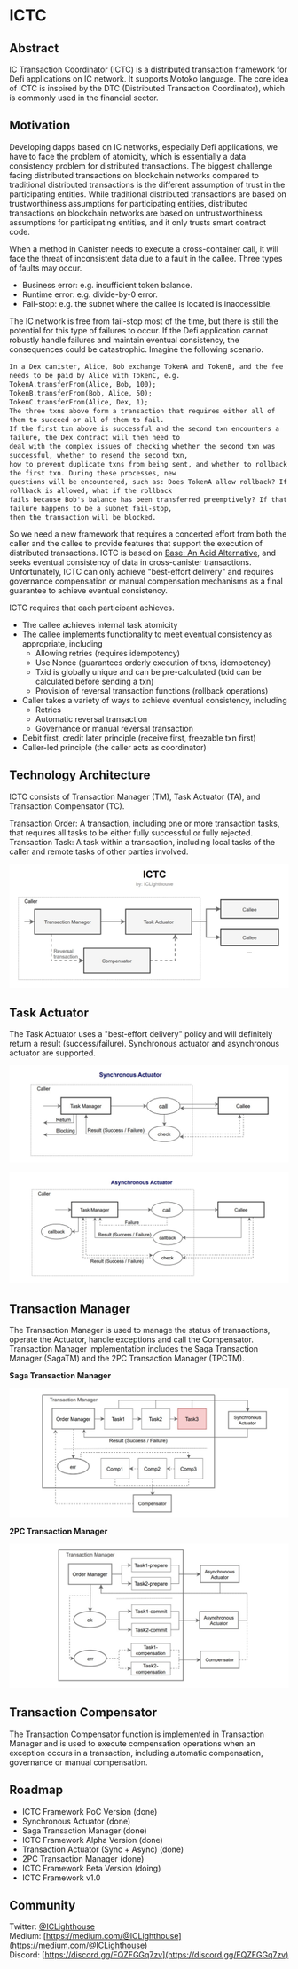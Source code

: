 # ICTC 

## Abstract

IC Transaction Coordinator (ICTC) is a distributed transaction framework for Defi applications on IC network. It supports Motoko language. The core idea of ICTC is inspired by the DTC (Distributed Transaction Coordinator), which is commonly used in the financial sector.

## Motivation

Developing dapps based on IC networks, especially Defi applications, we have to face the problem of atomicity, which is essentially a data consistency problem for distributed transactions. The biggest challenge facing distributed transactions on blockchain networks compared to traditional distributed transactions is the different assumption of trust in the participating entities. While traditional distributed transactions are based on trustworthiness assumptions for participating entities, distributed transactions on blockchain networks are based on untrustworthiness assumptions for participating entities, and it only trusts smart contract code. 

When a method in Canister needs to execute a cross-container call, it will face the threat of inconsistent data due to a fault in the callee. Three types of faults may occur.

- Business error: e.g. insufficient token balance.
- Runtime error: e.g. divide-by-0 error.
- Fail-stop: e.g. the subnet where the callee is located is inaccessible.

The IC network is free from fail-stop most of the time, but there is still the potential for this type of failures to occur. If the Defi application cannot robustly handle failures and maintain eventual consistency, the consequences could be catastrophic. Imagine the following scenario.

    In a Dex canister, Alice, Bob exchange TokenA and TokenB, and the fee needs to be paid by Alice with TokenC, e.g.    
    TokenA.transferFrom(Alice, Bob, 100);  
    TokenB.transferFrom(Bob, Alice, 50);  
    TokenC.transferFrom(Alice, Dex, 1);  
    The three txns above form a transaction that requires either all of them to succeed or all of them to fail.    
    If the first txn above is successful and the second txn encounters a failure, the Dex contract will then need to  
    deal with the complex issues of checking whether the second txn was successful, whether to resend the second txn,   
    how to prevent duplicate txns from being sent, and whether to rollback the first txn. During these processes, new  
    questions will be encountered, such as: Does TokenA allow rollback? If rollback is allowed, what if the rollback  
    fails because Bob's balance has been transferred preemptively? If that failure happens to be a subnet fail-stop,  
    then the transaction will be blocked.

So we need a new framework that requires a concerted effort from both the caller and the callee to provide features that support the execution of distributed transactions. ICTC is based on [Base: An Acid Alternative](https://queue.acm.org/detail.cfm?id=1394128), and seeks eventual consistency of data in cross-canister transactions. Unfortunately, ICTC can only achieve "best-effort delivery" and requires governance compensation or manual compensation mechanisms as a final guarantee to achieve eventual consistency.

ICTC requires that each participant achieves.

- The callee achieves internal task atomicity
- The callee implements functionality to meet eventual consistency as appropriate, including
    - Allowing retries (requires idempotency)
    - Use Nonce (guarantees orderly execution of txns, idempotency)
    - Txid is globally unique and can be pre-calculated (txid can be calculated before sending a txn)
    - Provision of reversal transaction functions (rollback operations)
- Caller takes a variety of ways to achieve eventual consistency, including
    - Retries
    - Automatic reversal transaction
    - Governance or manual reversal transaction
- Debit first, credit later principle (receive first, freezable txn first)
- Caller-led principle (the caller acts as coordinator)


## Technology Architecture

ICTC consists of Transaction Manager (TM), Task Actuator (TA), and Transaction Compensator (TC).

Transaction Order: A transaction, including one or more transaction tasks, that requires all tasks to be either fully successful or fully rejected.   
Transaction Task: A task within a transaction, including local tasks of the caller and remote tasks of other parties involved.

![ICTC](ictc.jpg)

## Task Actuator

The Task Actuator uses a "best-effort delivery" policy and will definitely return a result (success/failure). Synchronous actuator and asynchronous actuator are supported.

![Synchronous Actuator](ictc-syncact.jpg)

![Asynchronous Actuator](ictc-asyncact.jpg)

## Transaction Manager

The Transaction Manager is used to manage the status of transactions, operate the Actuator, handle exceptions and call the Compensator. Transaction Manager implementation includes the Saga Transaction Manager (SagaTM) and the 2PC Transaction Manager (TPCTM).

**Saga Transaction Manager**

![Saga Transaction Manager](ictc-saga.jpg)

**2PC Transaction Manager**

![2PC Transaction Manager](ictc-2pc.jpg)

## Transaction Compensator

The Transaction Compensator function is implemented in Transaction Manager and is used to execute compensation operations when an exception occurs in a transaction, including automatic compensation, governance or manual compensation.

## Roadmap

- ICTC Framework PoC Version  (done)
- Synchronous Actuator  (done)
- Saga Transaction Manager  (done)
- ICTC Framework Alpha Version  (done)
- Transaction Actuator (Sync + Async) (done)
- 2PC Transaction Manager (done)
- ICTC Framework Beta Version (doing)
- ICTC Framework v1.0

## Community

Twitter: [@ICLighthouse](https://twitter.com/ICLighthouse)   
Medium: [https://medium.com/@ICLighthouse](https://medium.com/@ICLighthouse)  
Discord: [https://discord.gg/FQZFGGq7zv](https://discord.gg/FQZFGGq7zv)  